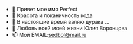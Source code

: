- 👋 Привет мое имя Perfect
- 👀 Красота и локаничность кода
- 🌱 В настоящие время валяю дурака ...
- 💞️ Любовь всей моей жизни Юлия Воронцова
- 📫 Мой EMAIL:sedbol@mail.ru

<!---
Sedbol/Sedbol is a ✨ special ✨ repository.
You can click the Preview link to take a look at your changes.
--->
